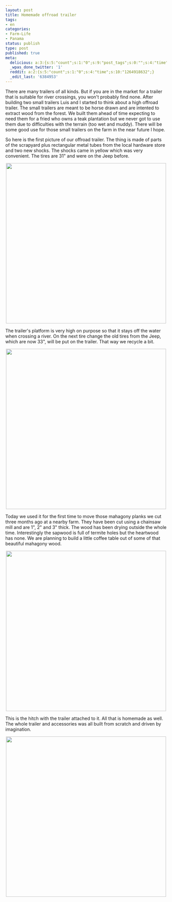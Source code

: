 ```yaml
---
layout: post
title: Homemade offroad trailer
tags:
- en
categories:
- Farm-Life
- Panama
status: publish
type: post
published: true
meta:
  delicious: a:3:{s:5:"count";s:1:"0";s:9:"post_tags";s:0:"";s:4:"time";s:10:"1264918630";}
  _wpas_done_twitter: '1'
  reddit: a:2:{s:5:"count";s:1:"0";s:4:"time";s:10:"1264918632";}
  _edit_last: '6384953'
---
```

There are many trailers of all kinds. But if you are in the market for a trailer that is suitable for river crossings, you won't probably find none. After building two small trailers Luis and I started to think about a high offroad trailer. The small trailers are meant to be horse drawn and are intented to extract wood from the forest. We built them ahead of time expecting to need them for a fried who owns a teak plantation but we never got to use them due to difficulties with the terrain (too wet and muddy). There will be some good use for those small trailers on the farm in the near future I hope.

So here is the first picture of our offroad trailer. The thing is made of parts of the scrapyard plus rectangular metal tubes from the local hardware store and two new shocks. The shocks came in yellow which was very convenient. The tires are 31" and were on the Jeep before.

<div style="text-align:center;"><a href="http://www.flickr.com/photos/34665899@N00/4220179468" title="View '' on Flickr.com"><img border="0" width="500" alt="" src="http://farm5.static.flickr.com/4071/4220179468_f4c4323a47.jpg"></a></div>

The trailer's platform is very high on purpose so that it stays off the water when crossing a river. On the next tire change the old tires from the Jeep, which are now 33", will be put on the trailer. That way we recycle a bit.

<div style="text-align:center;"><a href="http://www.flickr.com/photos/34665899@N00/4220182252" title="View '' on Flickr.com"><img border="0" width="500" alt="" src="http://farm5.static.flickr.com/4020/4220182252_ff75114784.jpg"></a></div>

Today we used it for the first time to move those mahagony planks we cut three months ago at a nearby farm. They have been cut using a chainsaw mill and are 1", 2" and 3" thick. The wood has been drying outside the whole time. Interestingly the sapwood is full of termite holes but the heartwood has none. We are planning to build a little coffee table out of some of that beautiful mahagony wood.

<div style="text-align:center;"><a href="http://www.flickr.com/photos/34665899@N00/4219418173" title="View '' on Flickr.com"><img border="0" width="500" alt="" src="http://farm3.static.flickr.com/2799/4219418173_f3d5995dd9.jpg"></a></div>

This is the hitch with the trailer attached to it. All that is homemade as well. The whole trailer and accessories was all built from scratch and driven by imagination.

<div style="text-align:center;"><a href="http://www.flickr.com/photos/34665899@N00/4220192750" title="View '' on Flickr.com"><img border="0" width="500" alt="" src="http://farm5.static.flickr.com/4038/4220192750_950389187f.jpg"></a></div>

